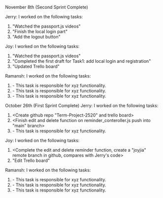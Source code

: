 November 8th (Second Sprint Complete)

Jerry:
I worked on the following tasks:
1. "Watched the passport.js videos"
2. "Finish the local login part"
3. "Add the logout button"

Joy:
I worked on the following tasks:
1. "Watched the passport.js videos"
2. "Completed the first draft for Task1: add local login and registration"
3. "Updated Trello board"


Ramansh:
I worked on the following tasks:
1. <Insert Some Task Here> - This task is responsible for xyz functionality.
2. <Insert Some Task Here> - This task is responsible for xyz functionality.
3. <Insert Some Task Here> - This task is responsible for xyz functionality.




  


October 26th (First Sprint Complete)
Jerry:
I worked on the following tasks:
1. <Create github repo "Term-Project-2520" and trello board>
2. <Finish edit and delete function on reminder_conteroller.js push into "main" branch>
3. <Insert Some Task Here> - This task is responsible for xyz functionality.

Joy:
I worked on the following tasks:
1. <Complete the edit and delete reminder function, create a "joyjia" remote branch in github, compares with Jerry's code>
2. "Edit Trello board"


Ramansh:
I worked on the following tasks:
1. <Insert Some Task Here> - This task is responsible for xyz functionality.
2. <Insert Some Task Here> - This task is responsible for xyz functionality.
3. <Insert Some Task Here> - This task is responsible for xyz functionality.
